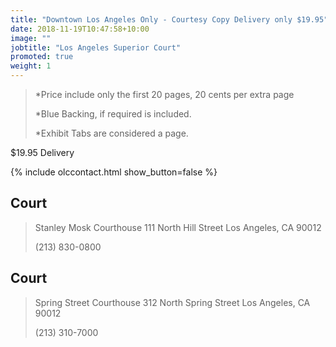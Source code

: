 ```yaml
---
title: "Downtown Los Angeles Only - Courtesy Copy Delivery only $19.95"
date: 2018-11-19T10:47:58+10:00
image: ""
jobtitle: "Los Angeles Superior Court"
promoted: true
weight: 1
---
```



> *Price include only the first 20 pages, 20 cents per extra page
> 
> *Blue Backing, if required is included.
>
> *Exhibit Tabs are considered a page. 


$19.95 Delivery 

{% include olccontact.html show_button=false %}


Court
---------

>  Stanley Mosk Courthouse
>  111 North Hill Street
>  Los Angeles, CA 90012
>
>  (213) 830-0800


Court
---------

>  Spring Street Courthouse
>  312 North Spring Street
>  Los Angeles, CA 90012
>
>  (213) 310-7000